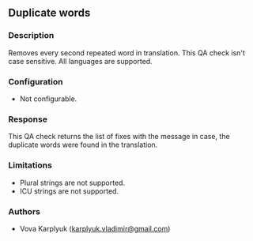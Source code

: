 ## Duplicate words

### Description
Removes every second repeated word in translation. This QA check isn't case sensitive. All languages are supported.

### Configuration
- Not configurable.

### Response
This QA check returns the list of fixes with the message in case, the duplicate words were found in the translation.

### Limitations
- Plural strings are not supported.
- ICU strings are not supported.

### Authors
- Vova Karplyuk (karplyuk.vladimir@gmail.com)
